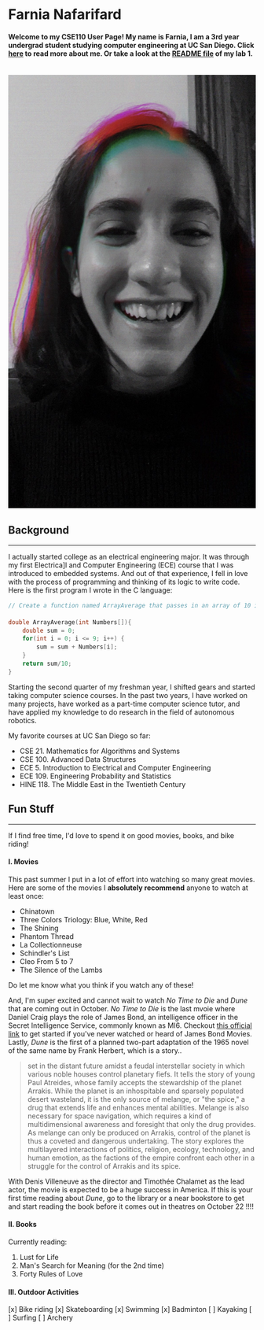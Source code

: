 # **Farnia Nafarifard**
#### Welcome to my CSE110 User Page! My name is Farnia, I am a 3rd year undergrad student studying computer engineering at UC San Diego. Click [here](#background) to read more about me. Or take a look at the [README file](README.md) of my lab 1.
\
![This is an image](https://github.com/farnaf/cse110fa21-lab1/blob/create-user-page/farnia.jpg)

## Background
---
I actually started college as an electrical engineering major. It was through my first Electrica]l and Computer Engineering (ECE) course that I was introduced to embedded systems. And out of that experience, I fell in love with the process of programming and thinking of its logic to write code. 
Here is the first program I wrote in the C language:
```c
// Create a function named ArrayAverage that passes in an array of 10 integers and returns the average of the array (use a double for the result)

double ArrayAverage(int Numbers[]){
    double sum = 0;
    for(int i = 0; i <= 9; i++) {
        sum = sum + Numbers[i];
    }
    return sum/10;
}
```
Starting the second quarter of my freshman year, I shifted gears and started taking computer science courses. In the past two years, I have worked on many projects, have worked as a part-time computer science tutor, and have applied my knowledge to do research in the field of autonomous robotics.

My favorite courses at UC San Diego so far:
- CSE 21. Mathematics for Algorithms and Systems
- CSE 100. Advanced Data Structures
- ECE 5. Introduction to Electrical and Computer Engineering
- ECE 109. Engineering Probability and Statistics
- HINE 118. The Middle East in the Twentieth Century

## Fun Stuff
---
If I find free time, I'd love to spend it on good movies, books, and bike riding! 
#### I. Movies
This past summer I put in a lot of effort into watching so many great movies. Here are some of the movies I **absolutely recommend** anyone to watch at least once:
- Chinatown
- Three Colors Triology: Blue, White, Red 
- The Shining
- Phantom Thread
- La Collectionneuse
- Schindler's List
- Cleo From 5 to 7
- The Silence of the Lambs

Do let me know what you think if you watch any of these!

And, I'm super excited and cannot wait to watch *No Time to Die* and *Dune* that are coming out in October. 
*No Time to Die* is the last mvoie where Daniel Craig plays the role of James Bond, an intelligence officer in the Secret Intelligence Service, commonly known as MI6. Checkout [this official link](https://www.007.com/) to get started if you've never watched or heard of James Bond Movies. 
Lastly, *Dune* is the first of a planned two-part adaptation of the 1965 novel of the same name by Frank Herbert, which is a story..
> set in the distant future amidst a feudal interstellar society in which various noble houses control planetary fiefs. It tells the story of young Paul Atreides, whose family accepts the stewardship of the planet Arrakis. While the planet is an inhospitable and sparsely populated desert wasteland, it is the only source of melange, or "the spice," a drug that extends life and enhances mental abilities. Melange is also necessary for space navigation, which requires a kind of multidimensional awareness and foresight that only the drug provides. As melange can only be produced on Arrakis, control of the planet is thus a coveted and dangerous undertaking. The story explores the multilayered interactions of politics, religion, ecology, technology, and human emotion, as the factions of the empire confront each other in a struggle for the control of Arrakis and its spice.

With  Denis Villeneuve as the director and Timothée Chalamet as the lead actor, the movie is expected to be a huge success in America. If this is your first time reading about *Dune*, go to the library or a near bookstore to get and start reading the book before it comes out in theatres on October 22 !!!!

#### II. Books
Currently reading:
1. Lust for Life
2. Man's Search for Meaning (for the 2nd time)
3. Forty Rules of Love


#### III. Outdoor Activities
[x] Bike riding
[x] Skateboarding
[x] Swimming
[x] Badminton
[ ] Kayaking
[ ] Surfing
[ ] Archery
